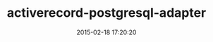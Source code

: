 ---
layout: post
title:  "activerecord-postgresql-adapter"
repo:   "larskanis/activerecord-postgresql-adapter"
date:   2015-02-18 17:20:20
gemurl: http://github.com/larskanis/activerecord-postgresql-adapter
---